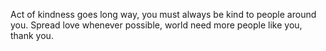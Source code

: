 Act of kindness goes long way, you must always be kind to people around you.
Spread love whenever possible, world need  more people like you,  thank you.
